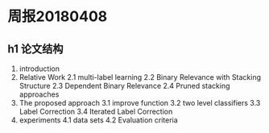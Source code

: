 ﻿# 周报20180408

h1 论文结构
--
1. introduction
2. Relative Work
		2.1 multi-label learning
		2.2 Binary Relevance with Stacking Structure
		2.3 Dependent Binary Relevance
		2.4 Pruned stacking approaches
3. The proposed approach
		3.1 improve function
		3.2 two level classifiers
		3.3 Label Correction
		3.4 Iterated Label Correction
4. experiments
		4.1 data sets
		4.2 Evaluation criteria